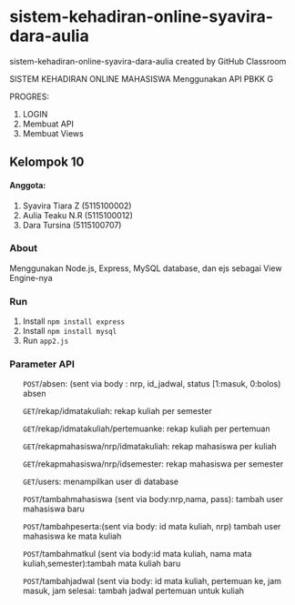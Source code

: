 # sistem-kehadiran-online-syavira-dara-aulia
sistem-kehadiran-online-syavira-dara-aulia created by GitHub Classroom

SISTEM KEHADIRAN ONLINE MAHASISWA Menggunakan API
PBKK G

PROGRES:
1. LOGIN
2. Membuat API
3. Membuat Views

<h2> Kelompok 10 </h2>
<h4>Anggota:</h4>
<ol>
  <li>Syavira Tiara Z (5115100002)</li>
  <li>Aulia Teaku N.R (5115100012)</li>
  <li>Dara Tursina    (5115100707)</li>
</ol>

<h3>About</h3>
Menggunakan Node.js, Express, MySQL database, dan ejs sebagai View Engine-nya

<h3>Run</h3>
<ol>
  <li>Install <code>npm install express</code> </li>
  <li>Install <code>npm install mysql</code></li>
  <li>Run <code>app2.js</code></li>
</ol>

<h3>Parameter API</h3>
<ol><code>POST</code>/absen: (sent via body : nrp, id_jadwal, status [1:masuk, 0:bolos) absen</ol>
<ol><code>GET</code>/rekap/idmatakuliah: rekap kuliah per semester</ol>
<ol><code>GET</code>/rekap/idmatakuliah/pertemuanke: rekap kuliah per pertemuan</ol>
<ol><code>GET</code>/rekapmahasiswa/nrp/idmatakuliah: rekap mahasiswa per kuliah</ol>
<ol><code>GET</code>/rekapmahasiswa/nrp/idsemester: rekap mahasiswa per semester</ol>
<ol><code>GET</code>/users: menampilkan user di database</ol>
<ol><code>POST</code>/tambahmahasiswa (sent via body:nrp,nama, pass): tambah user mahasiswa baru</ol>
<ol><code>POST</code>/tambahpeserta:(sent via body: id mata kuliah, nrp) tambah user mahasiswa ke mata kuliah</ol>
<ol><code>POST</code>/tambahmatkul (sent via body:id mata kuliah, nama mata kuliah,semester):tambah mata kuliah baru</ol>
<ol><code>POST</code>/tambahjadwal (sent via body: id mata kuliah, pertemuan ke, jam masuk, jam selesai: tambah jadwal pertemuan untuk kuliah</ol>
